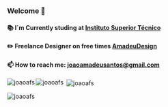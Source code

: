 <h3 align="left">Welcome 👋</h3>

#### 📚 I´m Currently studing at [Instituto Superior Técnico](https://tecnico.ulisboa.pt/pt/)
#### ✏️ Freelance Designer on free times [AmadeuDesign](https://www.behance.net/amadeudesign)
#### 📫 How to reach me: **joaoamadeusantos@gmail.com**


<p><img align="left" src="https://github-readme-stats.vercel.app/api/top-langs?username=joaoafs&show_icons=true&theme=dark&locale=en&layout=compact" alt="joaoafs" /></p>
<p><img align="left" src="https://github-readme-stats-sigma-five.vercel.app/api/top-langs?username=joaoafs&show_icons=true&theme=dark&locale=en&layout=compact" alt="joaoafs" /></p>

<p>&nbsp;<img align="center" src="https://github-readme-stats-sigma-five.vercel.app/api?username=joaoafs&show_icons=true&theme=dark&locale=en" alt="joaoafs" /></p>

<p align="left"> <img src="https://komarev.com/ghpvc/?username=joaoafs&label=Profile%20views&color=0e75b6&style=flat" alt="joaoafs" /> </p>

